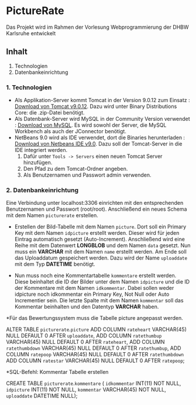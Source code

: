 # PictureRate
Das Projekt wird im Rahmen der Vorlesung Webprogrammierung der DHBW Karlsruhe entwickelt
## Inhalt
1. Technologien
1. Datenbankeinrichtung

### 1. Technologien
* Als Applikation-Server kommt Tomcat in der Version 9.0.12 zum Einsatz : [Download von Tomcat v9.0.12](https://tomcat.apache.org/download-90.cgi). Dazu wird unter Binary Distributions Core: die .zip-Datei benötigt.
* Als Datenbank-Server wird MySQL in der Community Version verwendet : [Download von MySQL](https://dev.mysql.com/downloads/mysql/). Es wird sowohl der Server, die MySQL Workbench als auch der JConnector benötigt.
* NetBeans 9.0 wird als IDE verwendet, dort die Binaries herunterladen : [Download von Netbeans IDE v9.0](https://netbeans.apache.org/download/nb90/nb90.html). Dazu soll der Tomcat-Server in die IDE integriert werden.
  1. Dafür unter `Tools -> Servers` einen neuen Tomcat Server hinzufügen.
  1. Den Pfad zu dem Tomcat-Ordner angeben.
  1. Als Benutzernamen und Passwort admin verwenden.

### 2. Datenbankeinrichtung
Eine Verbindung unter localhost:3306 einrichten mit den entsprechenden Benutzernamen und Passwort (root/root). Anschließend ein         neues Schema mit dem Namen `picturerate` erstellen.

* Erstellen der Bild-Tabelle mit dem Namen `picture`. Dort soll ein Primary Key mit dem Namen `idpicture` erstellt werden. Dieser         wird für jeden Eintrag automatisch gesetzt (Auto-Increment). Anschließend wird eine Reihe mit dem Datenwert **LONGBLOB** und dem             Namen `data` gesetzt. Nun muss ein **VARCHAR** mit dem Namen `name` erstellt werden. Am Ende soll das Uploaddatum gespeichert               werden. Dazu wird der Name `uploaddate` mit dem Typ **DATETIME** benötigt.

* Nun muss noch eine Kommentartabelle `kommentare` erstellt werden. Diese beinhaltet die ID der Bilder unter dem Namen `idpicture` und die ID           der Kommentare mit dem Namen `idkommentar`. Dabei sollen weder idpicture noch idkommentar ein Primary Key, Not Null oder Auto           Incrementier sein. Die letzte Spalte mit dem Namen `kommentar` soll das Kommentar beinhalten und den Datentyp **VARCHAR** haben.

*Für das Bewertungssystem muss die Tabelle picture angepasst werden.

ALTER TABLE `picturerate`.`picture` 
ADD COLUMN `rateheart` VARCHAR(45) NULL DEFAULT 0 AFTER `uploaddate`,
ADD COLUMN `ratethumbup` VARCHAR(45) NULL DEFAULT 0 AFTER `rateheart`,
ADD COLUMN `ratethumbdown` VARCHAR(45) NULL DEFAULT 0 AFTER `ratethumbup`,
ADD COLUMN `ratepoop` VARCHAR(45) NULL DEFAULT 0 AFTER `ratethumbdown`
ADD COLUMN `ratestar` VARCHAR(45) NULL DEFAULT 0 AFTER `ratepoop`;

*SQL-Befehl: Kommentar Tabelle erstellen

CREATE TABLE `picturerate`.`kommentare` (
  `idkommentar` INT(11) NOT NULL,
  `idpicture` INT(11) NOT NULL,
  `kommentar` VARCHAR(45) NOT NULL,
  `uploaddate` DATETIME NULL);

